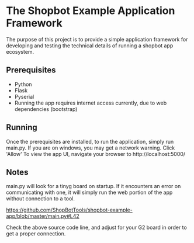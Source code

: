 The Shopbot Example Application Framework
=========================================

The purpose of this project is to provide a simple application framework for developing and testing the technical details of running a shopbot app ecosystem.

Prerequisites
-------------
* Python
* Flask
* Pyserial
* Running the app requires internet access currently, due to web dependencies (bootstrap)

Running
-------
Once the prerequisites are installed, to run the application, simply run main.py.  If you are on windows, you may get a network warning.  Click 'Allow'  To view the app UI, navigate your browser to http://localhost:5000/

Notes
-----
main.py will look for a tinyg board on startup.  If it encounters an error on communicating with one, it will simply run the web portion of the app without connection to a tool. 

https://github.com/ShopBotTools/shopbot-example-app/blob/master/main.py#L42

Check the above source code line, and adjust for your G2 board in order to get a proper connection.
